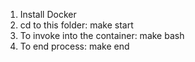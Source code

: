 1. Install Docker
2. cd to this folder: make start
3. To invoke into the container: make bash
4. To end process: make end
